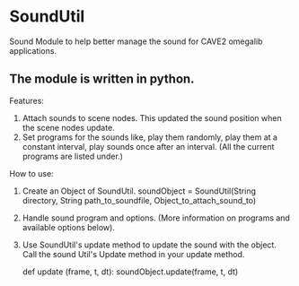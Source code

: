 SoundUtil
=========


Sound Module to help better manage the sound for CAVE2 omegalib applications.

The module is written in python.
-----------------------------------------------------------------------------

Features: 


1. Attach sounds to scene nodes. This updated the sound position when the scene nodes update.
2. Set programs for the sounds like, play them randomly, play them at a constant interval, play sounds once after an interval. (All the current programs are listed under.)


How to use:

1.  Create an Object of SoundUtil.
      soundObject = SoundUtil(String directory, String path_to_soundfile, Object_to_attach_sound_to)

2.  Handle sound program and options. (More information on programs and available options below).

3.  Use SoundUtil's update method to update the sound with the object. Call the sound Util's Update method in your update method.
    
    def update (frame, t, dt):
        soundObject.update(frame, t, dt)





  

